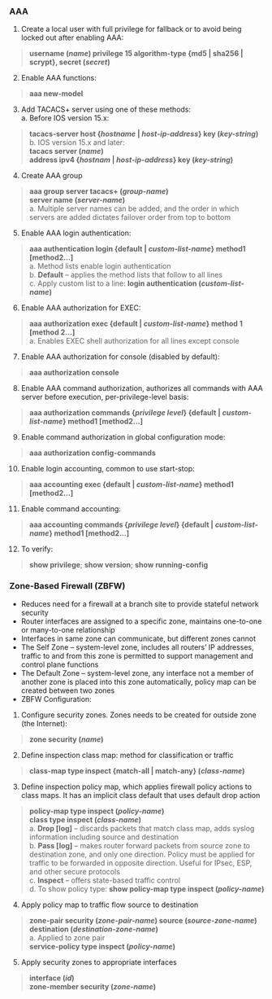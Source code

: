 ### AAA  
1. Create a local user with full privilege for fallback or to avoid being locked out after enabling AAA:  
> **username (*name*) privilege 15 algorithm-type {md5 | sha256 | scrypt}, secret (*secret*)**  
2. Enable AAA functions:  
> **aaa new-model**  
3. Add TACACS+ server using one of these methods:  
  a. Before IOS version 15.x:  
  > **tacacs-server host {*hostname* | *host-ip-address*} key (*key-string*)**  
  b. IOS version 15.x and later:  
  > **tacacs server (*name*)**  
  > **address ipv4 {*hostnam* | *host-ip-address*} key (*key-string*)**  
4. Create AAA group  
 > **aaa group server tacacs+ (*group-name*)**  
 > **server name (*server-name*)**  
  a. Multiple server names can be added, and the order in which servers are added dictates failover order from top to bottom  
5. Enable AAA login authentication:  
 > **aaa authentication login {default | *custom-list-name*} method1 [method2...]**  
  a. Method lists enable login authentication  
  b. **Default** – applies the method lists that follow to all lines  
  c. Apply custom list to a line: **login authentication (*custom-list-name*)**  
6. Enable AAA authorization for EXEC:  
> **aaa authorization exec {default | *custom-list-name*} method 1 [method 2...]**  
  a. Enables EXEC shell authorization for all lines except console  
7. Enable AAA authorization for console (disabled by default):  
> **aaa authorization console**  
8. Enable AAA command authorization, authorizes all commands with AAA server before execution, per-privilege-level basis:  
> **aaa authorization commands {*privilege level*} {default | *custom-list-name*} method1 [method2…]**  
9. Enable command authorization in global configuration mode:  
> **aaa authorization config-commands**  
10. Enable login accounting, common to use start-stop:  
> **aaa accounting exec {default | *custom-list-name*} method1 [method2…]**  
11. Enable command accounting:  
> **aaa accounting commands {*privilege level*} {default | *custom-list-name*} method1 [method2…]**  
12. To verify:  
> **show privilege**; **show version**; **show running-config**  


### Zone-Based Firewall (ZBFW)  
* Reduces need for a firewall at a branch site to provide stateful network security  
* Router interfaces are assigned to a specific zone, maintains one-to-one or many-to-one relationship  
* Interfaces in same zone can communicate, but different zones cannot  
* The Self Zone – system-level zone, includes all routers’ IP addresses, traffic to and from this zone is permitted to support management and control plane functions  
* The Default Zone – system-level zone, any interface not a member of another zone is placed into this zone automatically, policy map can be created between two zones  
* ZBFW Configuration:  
1. Configure security zones. Zones needs to be created for outside zone (the Internet):  
> **zone security (*name*)**  
2. Define inspection class map: method for classification or traffic  
> **class-map type inspect {match-all | match-any} (*class-name*)**  
3. Define inspection policy map, which applies firewall policy actions to class maps. It has an implicit class default that uses default drop action  
> **policy-map type inspect (*policy-name*)**  
> **class type inspect (*class-name*)**  
  a. **Drop [log]** – discards packets that match class map, adds syslog information including source and destination  
  b. **Pass [log]** – makes router forward packets from source zone to destination zone, and only one direction. Policy must be applied for traffic to be forwarded in opposite direction. Useful for IPsec, ESP, and other secure protocols  
  c. **Inspect** – offers state-based traffic control  
  d. To show policy type: **show policy-map type inspect (*policy-name*)**  
4. Apply policy map to traffic flow source to destination  
> **zone-pair security (*zone-pair-name*) source (*source-zone-name*) destination (*destination-zone-name*)**  
a. Applied to zone pair  
> **service-policy type inspect (*policy-name*)**  
5. Apply security zones to appropriate interfaces  
> **interface (*id*)**  
> **zone-member security (*zone-name*)**  



